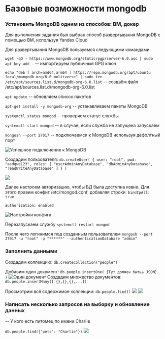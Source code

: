 # Базовые возможности mongodb

### Установить MongoDB одним из способов: ВМ, докер

Для выполнения задания был выбран способ развертывания MongoDB с помощью ВМ, используя Yandex Cloud

Для развертывания MongoDB пользуемся следующими командами:

`wget -qO - https://www.mongodb.org/static/pgp/server-6.0.asc | sudo apt-key add -` -- импортируем публичный GPG ключ 

`echo "deb [ arch=amd64,arm64 ] https://repo.mongodb.org/apt/ubuntu focal/mongodb-org/6.0 multiverse" | sudo tee /etc/apt/sources.list.d/mongodb-org-6.0.list` -- создаём файл /etc/apt/sources.list.d/mongodb-org-6.0.list

`apt update` -- обновляем список пакетов

`apt-get install -y mongodb-org` -- устанавливаем пакеты MongoDB

`systemctl status mongod` -- проверяем статус службы

`systemctl start mongod` -- в случае, если служба не запущена запускаем

`mongosh --port 27017` -- подключаемся к MongoDB используя дефолтный порт

![Успешное подключение к MongoDB](https://i.ibb.co/fGJSHd1/2023-04-11-213120.png)

Создадим пользователя:
```db.createUser( { user: "root", pwd: "asdqwe123", roles: [ "userAdminAnyDatabase", "dbAdminAnyDatabase", "readWriteAnyDatabase" ] } )```


![](https://i.ibb.co/VqZSvWy/2023-04-11-213120.png)

Далее настроем авторизацию, чтобы БД была доступна извне. Для этого правим конфиг /etc/mongod.conf, добавляя строки:
`bindIpAll: true`

`authorization: enabled`

![Настройки конфига](https://user-images.githubusercontent.com/56552417/231258124-609a468e-9d9e-436f-bc11-5729402e3cc7.png)

Перезапускаем службу ```systemctl restart mongod```

После чего логинимся под созданным пользователем ```mongosh --port 27017 -u "root" -p "******" --authenticationDatabase "admin"```

### Заполнить данными

Создадим коллекцию: ```db.createCollection("people")```

Добавим один документ: ```db.people.insertOne( {Тут должен бытьь JSON} )```
![Один документ](https://i.ibb.co/sjZmqj2/2023-04-11-213120.png)
Создадим множество документов: ```db.people.insertMany([ {},{},{},...])```

Просмотрим всё содержимое коллекции: ```db.people.find()```
![](https://i.ibb.co/7r7D0W9/2023-04-11-213120.png)
![](https://i.ibb.co/b5JDRsw/2023-04-11-213120.png)

### Написать несколько запросов на выборку и обновление данных
-- У кого есть питомец по имени Charlie

```db.people.find({"pets": "Charlie"})```
![](https://i.ibb.co/GtFZBjF/2023-04-11-213120.png)
